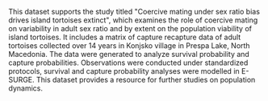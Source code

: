 This dataset supports the study titled "Coercive mating under sex ratio bias drives island tortoises extinct", which examines the role of coercive mating on variability in adult sex ratio and by extent on the population viability of island tortoises. It includes a matrix of capture recapture data of adult tortoises collected over 14 years in Konjsko village in Prespa Lake, North Macedonia. The data were generated to analyze survival probability and capture probabilities. Observations were conducted under standardized protocols, survival and capture probability analyses were modelled in E-SURGE. This dataset provides a resource for further studies on population dynamics.
